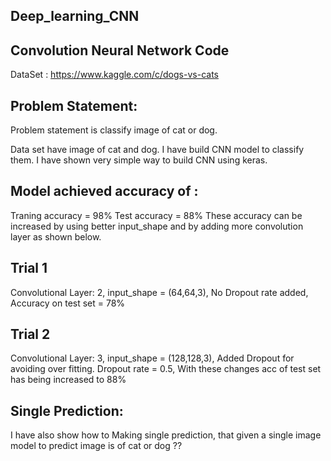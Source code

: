 ## Deep_learning_CNN
## Convolution Neural Network Code
DataSet : https://www.kaggle.com/c/dogs-vs-cats

## Problem Statement:
Problem statement is classify image of cat or dog.

Data set have image of cat and dog. I have build CNN model to classify them. I have shown very simple way to build CNN using keras.

## Model achieved accuracy of :
Traning accuracy = 98%
Test accuracy = 88%
These accuracy can be increased by using better input_shape and by adding more convolution layer as shown below.

## Trial 1
Convolutional Layer: 2,
input_shape = (64,64,3),
No Dropout rate added,
Accuracy on test set = 78%

## Trial 2
Convolutional Layer: 3,
input_shape = (128,128,3),
Added Dropout for avoiding over fitting. Dropout rate = 0.5,
With these changes acc of test set has being increased to 88%

## Single Prediction:
I have also show how to Making single prediction, that given a single image model to predict image is of cat or dog ??


